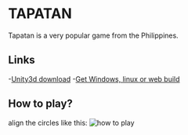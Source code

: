 # TAPATAN
Tapatan is a very popular game from the Philippines.

## Links
-[Unity3d download](https://unity3d.com/pt/get-unity/download)
-[Get Windows, linux or web build](https://elton-silva.itch.io/tapatan)

## How to play?
align the circles like this:
![how to play](https://img.itch.zone/aW1nLzU0MDI3OTguZ2lm/original/o1TMBW.gif)